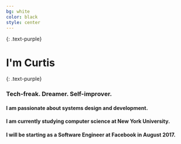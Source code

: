 ```yaml
---
bg: white
color: black
style: center
---
```


{: .text-purple}

# I'm Curtis
{: .text-purple}

### Tech-freak. Dreamer. Self-improver.

#### I am passionate about systems design and development.

#### I am currently studying computer science at New York University.

#### I will be starting as a Software Engineer at Facebook in August 2017.
